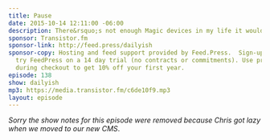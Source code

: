 ```yaml
---
title: Pause
date: 2015-10-14 12:11:00 -06:00
description: There&rsquo;s not enough Magic devices in my life it would seem.
sponsor: Transistor.fm
sponsor-link: http://feed.press/dailyish
sponsor-copy: Hosting and feed support provided by Feed.Press.  Sign-up today and
  try FeedPress on a 14 day trial (no contracts or commitments). Use promo code "dailyish"
  during checkout to get 10% off your first year.
episode: 138
show: dailyish
mp3: https://media.transistor.fm/c6de10f9.mp3
layout: episode
---
```


<em>Sorry the show notes for this episode were removed because Chris got lazy when we moved to our new CMS</em>.
